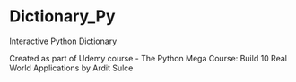 # Dictionary_Py
Interactive Python Dictionary

Created as part of Udemy course - The Python Mega Course: Build 10 Real World Applications by Ardit Sulce
